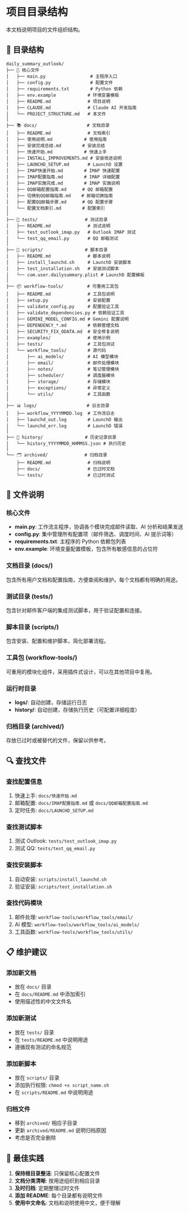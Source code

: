 # 项目目录结构

本文档说明项目的文件组织结构。

## 📁 目录结构

```
daily_summary_outlook/
├── 📄 核心文件
│   ├── main.py                 # 主程序入口
│   ├── config.py               # 配置文件
│   ├── requirements.txt        # Python 依赖
│   ├── env.example            # 环境变量模板
│   ├── README.md              # 项目说明
│   ├── CLAUDE.md              # Claude AI 开发指南
│   └── PROJECT_STRUCTURE.md   # 本文件
│
├── 📚 docs/                   # 文档目录
│   ├── README.md              # 文档索引
│   ├── 使用说明.md            # 使用指南
│   ├── 安装完成总结.md        # 安装总结
│   ├── 快速开始.md            # 快速上手
│   ├── INSTALL_IMPROVEMENTS.md # 安装改进说明
│   ├── LAUNCHD_SETUP.md       # LaunchD 设置
│   ├── IMAP快速开始.md        # IMAP 快速配置
│   ├── IMAP配置指南.md        # IMAP 详细配置
│   ├── IMAP实施完成.md        # IMAP 实施说明
│   ├── QQ邮箱配置指南.md      # QQ 邮箱配置
│   ├── 切换到QQ邮箱指南.md    # 邮箱切换指南
│   ├── 配置QQ邮箱步骤.md      # QQ 配置步骤
│   └── 配置文档索引.md        # 配置索引
│
├── 🧪 tests/                  # 测试目录
│   ├── README.md              # 测试说明
│   ├── test_outlook_imap.py   # Outlook IMAP 测试
│   └── test_qq_email.py       # QQ 邮箱测试
│
├── 🔧 scripts/                # 脚本目录
│   ├── README.md              # 脚本说明
│   ├── install_launchd.sh     # LaunchD 安装脚本
│   ├── test_installation.sh   # 安装测试脚本
│   └── com.user.dailysummary.plist # LaunchD 配置模板
│
├── 📦 workflow-tools/         # 可重用工具包
│   ├── README.md              # 工具包说明
│   ├── setup.py               # 安装配置
│   ├── validate_config.py     # 配置验证工具
│   ├── validate_dependencies.py # 依赖验证工具
│   ├── GEMINI_MODEL_CONFIG.md # Gemini 配置说明
│   ├── DEPENDENCY_*.md        # 依赖管理文档
│   ├── SECURITY_FIX_ODATA.md  # 安全修复说明
│   ├── examples/              # 使用示例
│   ├── tests/                 # 工具包测试
│   └── workflow_tools/        # 源代码
│       ├── ai_models/         # AI 模型模块
│       ├── email/             # 邮件处理模块
│       ├── notes/             # 笔记管理模块
│       ├── scheduler/         # 调度器模块
│       ├── storage/           # 存储模块
│       ├── exceptions/        # 异常定义
│       └── utils/             # 工具函数
│
├── 📊 logs/                   # 日志目录
│   ├── workflow_YYYYMMDD.log  # 工作流日志
│   ├── launchd_out.log        # LaunchD 输出
│   └── launchd_err.log        # LaunchD 错误
│
├── 📜 history/                # 历史记录目录
│   └── history_YYYYMMDD_HHMMSS.json # 执行历史
│
└── 🗂️ archived/              # 归档目录
    ├── README.md              # 归档说明
    ├── docs/                  # 已过时文档
    └── tests/                 # 已过时测试
```

## 📝 文件说明

### 核心文件
- **main.py**: 工作流主程序，协调各个模块完成邮件读取、AI 分析和结果发送
- **config.py**: 集中管理所有配置项（邮件筛选、调度时间、AI 提示词等）
- **requirements.txt**: 主程序的 Python 依赖包列表
- **env.example**: 环境变量配置模板，包含所有敏感信息的占位符

### 文档目录 (docs/)
包含所有用户文档和配置指南，方便查阅和维护。每个文档都有明确的用途。

### 测试目录 (tests/)
包含针对邮件客户端的集成测试脚本，用于验证配置和连接。

### 脚本目录 (scripts/)
包含安装、配置和维护脚本，简化部署流程。

### 工具包 (workflow-tools/)
可重用的模块化组件，采用插件式设计，可以在其他项目中复用。

### 运行时目录
- **logs/**: 自动创建，存储运行日志
- **history/**: 自动创建，存储执行历史（可配置详细程度）

### 归档目录 (archived/)
存放已过时或被替代的文件，保留以供参考。

## 🔍 查找文件

### 查找配置信息
1. 快速上手: `docs/快速开始.md`
2. 邮箱配置: `docs/IMAP配置指南.md` 或 `docs/QQ邮箱配置指南.md`
3. 定时任务: `docs/LAUNCHD_SETUP.md`

### 查找测试脚本
1. 测试 Outlook: `tests/test_outlook_imap.py`
2. 测试 QQ: `tests/test_qq_email.py`

### 查找安装脚本
1. 自动安装: `scripts/install_launchd.sh`
2. 验证安装: `scripts/test_installation.sh`

### 查找代码模块
1. 邮件处理: `workflow-tools/workflow_tools/email/`
2. AI 模型: `workflow-tools/workflow_tools/ai_models/`
3. 工具函数: `workflow-tools/workflow_tools/utils/`

## 📋 维护建议

### 添加新文档
- 放在 `docs/` 目录
- 在 `docs/README.md` 中添加索引
- 使用描述性的中文文件名

### 添加新测试
- 放在 `tests/` 目录
- 在 `tests/README.md` 中说明用途
- 遵循现有测试的命名规范

### 添加新脚本
- 放在 `scripts/` 目录
- 添加执行权限: `chmod +x script_name.sh`
- 在 `scripts/README.md` 中说明用途

### 归档文件
- 移到 `archived/` 相应子目录
- 更新 `archived/README.md` 说明归档原因
- 考虑是否完全删除

## 🎯 最佳实践

1. **保持根目录整洁**: 只保留核心配置文件
2. **文档分类清晰**: 按用途组织到相应目录
3. **及时归档**: 定期整理过时文件
4. **添加 README**: 每个目录都有说明文件
5. **使用中文命名**: 文档和说明使用中文，便于理解

